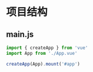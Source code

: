 # 项目结构

## main.js

```js
import { createApp } from 'vue'
import App from './App.vue'

createApp(App).mount('#app')
```

